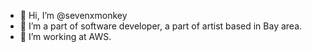 - 👋 Hi, I’m @sevenxmonkey
- 👀 I’m a part of software developer, a part of artist based in Bay area.
- 🌱 I’m working at AWS.

<!---
sevenxmonkey/sevenxmonkey is a ✨ special ✨ repository because its `README.md` (this file) appears on your GitHub profile.
You can click the Preview link to take a look at your changes.
--->
